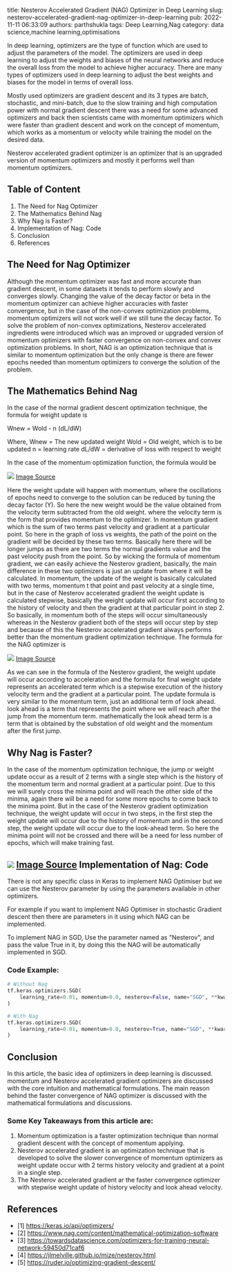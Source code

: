 title: Nesterov Accelerated Gradient (NAG) Optimizer in Deep Learning
slug: nesterov-accelerated-gradient-nag-optimizer-in-deep-learning
pub: 2022-11-11 06:33:09
authors: parthshukla
tags: Deep Learning,Nag
category: data science,machine learning,optimisations

In deep learning, optimizers are the type of function which are used to adjust the parameters of the model. The optimizers are used in deep learning to adjust the weights and biases of the neural networks and reduce the overall loss from the model to achieve higher accuracy. There are many types of optimizers used in deep learning to adjust the best weights and biases for the model in terms of overall loss.

Mostly used optimizers are gradient descent and its 3 types are batch, stochastic, and mini-batch, due to the slow training and high computation power with normal gradient descent there was a need for some advanced optimizers and back then scientists came with momentum optimizers which were faster than gradient descent and work on the concept of momentum, which works as a momentum or velocity while training the model on the desired data.

Nesterov accelerated gradient optimizer is an optimizer that is an upgraded version of momentum optimizers and mostly it performs well than momentum optimizers.

Table of Content
----------------


1. The Need for Nag Optimizer
2. The Mathematics Behind Nag
3. Why Nag is Faster?
4. Implementation of Nag: Code
5. Conclusion
6. References


The Need for Nag Optimizer
--------------------------



Although the momentum optimizer was fast and more accurate than gradient descent, in some datasets it tends to perform slowly and converges slowly. Changing the value of the decay factor or beta in the momentum optimizer can achieve higher accuracies with faster convergence, but in the case of the non-convex optimization problems, momentum optimizers will not work well if we still tune the decay factor.
To solve the problem of non-convex optimizations, Nesterov accelerated ingredients were introduced which was an improved or upgraded version of momentum optimizers with faster convergence on non-convex and convex optimization problems.
In short, NAG is an optimization technique that is similar to momentum optimization but the only change is there are fewer epochs needed than momentum optimizers to converge the solution of the problem.

The Mathematics Behind Nag
--------------------------



In the case of the normal gradient descent optimization technique, the formula for weight update is

Wnew = Wold - n (dL/dW)

Where,
Wnew = The new updated weight
Wold = Old weight, which is to be updated
n = learning rate
dL/dW = derivative of loss with respect to weight

In the case of the momentum optimization function, the formula would be

![](https://pythonkitchen.com/wp-content/uploads/2022/11/nag1-1-300x69.png)
[Image Source](https://towardsdatascience.com/learning-parameters-part-2-a190bef2d12 "Image Source")

Here the weight update will happen with momentum, where the oscillations of epochs need to converge to the solution can be reduced by tuning the decay factor (Y).
So here the new weight would be the value obtained from the velocity term subtracted from the old weight. where the velocity term is the form that provides momentum to the optimizer.
In momentum gradient which is the sum of two terms past velocity and gradient at a particular point. So here in the graph of loss vs weights, the path of the point on the gradient will be decided by these two terms. Basically here there will be longer jumps as there are two terms the normal gradients value and the past velocity push from the point.
So by wicking the formula of momentum gradient, we can easily achieve the Nesterov gradient, basically, the main difference in these two optimizers is just an update from where it will be calculated. 
In momentum, the update of the weight is basically calculated with two terms, momentum t that point and past velocity at a single time, but in the case of Nesterov accelerated gradient the weight update is calculated stepwise, basically the weight update will occur first according to the history of velocity and then the gradient at that particular point in step 2.
So basically, in momentum both of the steps will occur simultaneously whereas in the Nesterov gradient both of the steps will occur step by step and because of this the Nesterov accelerated gradient always performs better than the momentum gradient optimization technique.
The formula for the NAG optimizer is

![](https://pythonkitchen.com/wp-content/uploads/2022/11/nag2-1-300x78.png)
[Image Source](https://towardsdatascience.com/learning-parameters-part-2-a190bef2d12 "Image Source")

As we can see in the formula of the Nesterov gradient, the weight update will occur according to acceleration and the formula for final weight update represents an accelerated term which is a stepwise execution of the history velocity term and the gradient at a particular point.
The update formula is very similar to the momentum term, just an additional term of look ahead. look ahead is a term that represents the point where we will reach after the jump from the momentum term. mathematically the look ahead term is a term that is obtained by the substation of old weight and the momentum after the first jump.

Why Nag is Faster?
------------------



In the case of the momentum optimization technique, the jump or weight update occur as a result of 2 terms with a single step which is the history of the momentum term and normal gradient at a particular point. Due to this we will surely cross the minima point and will reach the other side of the minima, again there will be a need for some more epochs to come back to the minima point.
But in the case of the Nesterov gradient optimization technique, the weight update will occur in two steps, in the first step the weight update will occur due to the history of momentum and in the second step, the weight update will occur due to the look-ahead term. So here the minima point will not be crossed and there will be a need for less number of epochs, which will make training fast.

![](https://pythonkitchen.com/wp-content/uploads/2022/11/nag3-300x298.png)
[Image Source](https://www.google.com/search?q=momentum+and+nag+graph+optimization&rlz=1C1CHBD_enIN933IN933&sxsrf=ALiCzsbjYjvWrbLCsNenYHcfpxemvdzngQ:1666497486019&source=lnms&tbm=isch&sa=X&ved=2ahUKEwiy_bD1uvX6AhUv-jgGHbuzCmgQ_AUoAXoECAIQAw&biw=1220&bih=579&dpr=1.12#imgrc=hokcjp3fue-_NM "Image Source")
Implementation of Nag: Code
---------------------------



There is not any specific class in Keras to implement NAG Optimiser but we can use the Nesterov parameter by using the parameters available in other optimizers.

For example if you want to implement NAG Optimiser in stochastic Gradient descent then there are parameters in it using which NAG can be implemented.

To implement NAG in SGD, Use the parameter named as "Nesterov", and pass the value True in it, by doing this the NAG will be automatically implemented in SGD.

### Code Example:



```python
# Without Nag
tf.keras.optimizers.SGD(
    learning_rate=0.01, momentum=0.0, nesterov=False, name="SGD", **kwargs
)

# With Nag
tf.keras.optimizers.SGD(
    learning_rate=0.01, momentum=0.0, nesterov=True, name="SGD", **kwargs
)

```

Conclusion
----------



In this article, the basic idea of optimizers in deep learning is discussed. momentum and Nesterov accelerated gradient optimizers are discussed with the core intuition and mathematical formulations. The main reason behind the faster convergence of NAG optimizer is discussed with the mathematical formulations and discussions.

### Some **Key Takeaways** from this article are:


1. Momentum optimization is a faster optimization technique than normal gradient descent with the concept of momentum applying.
2. Nesterov accelerated gradient is an optimization technique that is developed to solve the slower convergence of momentum optimizers as weight update occur with 2 terms history velocity and gradient at a point in a single step.
3. The Nesterov accelerated gradient ar the faster convergence optimizer with stepwise weight update of history velocity and look ahead velocity.


References
----------


* [1] https://keras.io/api/optimizers/
* [2] https://www.nag.com/content/mathematical-optimization-software
* [3] https://towardsdatascience.com/optimizers-for-training-neural-network-59450d71caf6
* [4] https://jlmelville.github.io/mize/nesterov.html
* [5] https://ruder.io/optimizing-gradient-descent/


